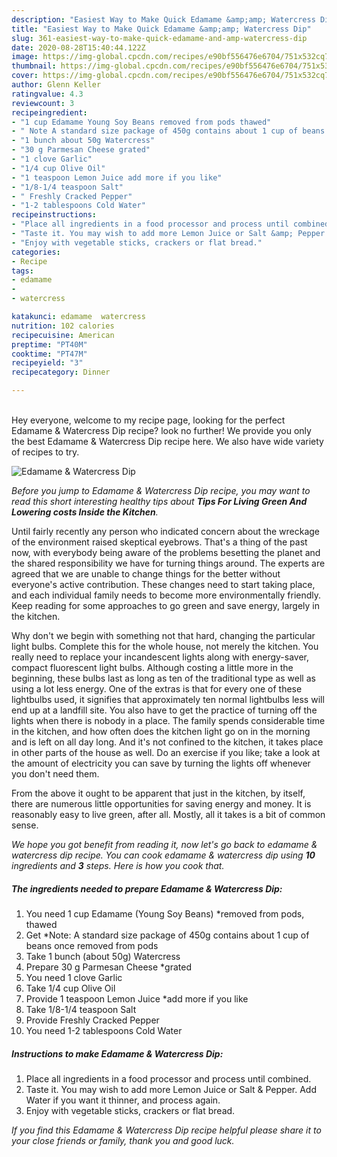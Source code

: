 ```yaml
---
description: "Easiest Way to Make Quick Edamame &amp;amp; Watercress Dip"
title: "Easiest Way to Make Quick Edamame &amp;amp; Watercress Dip"
slug: 361-easiest-way-to-make-quick-edamame-and-amp-watercress-dip
date: 2020-08-28T15:40:44.122Z
image: https://img-global.cpcdn.com/recipes/e90bf556476e6704/751x532cq70/edamame-watercress-dip-recipe-main-photo.jpg
thumbnail: https://img-global.cpcdn.com/recipes/e90bf556476e6704/751x532cq70/edamame-watercress-dip-recipe-main-photo.jpg
cover: https://img-global.cpcdn.com/recipes/e90bf556476e6704/751x532cq70/edamame-watercress-dip-recipe-main-photo.jpg
author: Glenn Keller
ratingvalue: 4.3
reviewcount: 3
recipeingredient:
- "1 cup Edamame Young Soy Beans removed from pods thawed"
- " Note A standard size package of 450g contains about 1 cup of beans once removed from pods"
- "1 bunch about 50g Watercress"
- "30 g Parmesan Cheese grated"
- "1 clove Garlic"
- "1/4 cup Olive Oil"
- "1 teaspoon Lemon Juice add more if you like"
- "1/8-1/4 teaspoon Salt"
- " Freshly Cracked Pepper"
- "1-2 tablespoons Cold Water"
recipeinstructions:
- "Place all ingredients in a food processor and process until combined."
- "Taste it. You may wish to add more Lemon Juice or Salt &amp; Pepper. Add Water if you want it thinner, and process again."
- "Enjoy with vegetable sticks, crackers or flat bread."
categories:
- Recipe
tags:
- edamame
- 
- watercress

katakunci: edamame  watercress 
nutrition: 102 calories
recipecuisine: American
preptime: "PT40M"
cooktime: "PT47M"
recipeyield: "3"
recipecategory: Dinner

---
```

<br>
Hey everyone, welcome to my recipe page, looking for the perfect Edamame &amp; Watercress Dip recipe? look no further! We provide you only the best Edamame &amp; Watercress Dip recipe here. We also have wide variety of recipes to try.
<br>


![Edamame &amp; Watercress Dip](https://img-global.cpcdn.com/recipes/e90bf556476e6704/751x532cq70/edamame-watercress-dip-recipe-main-photo.jpg)

<i>Before you jump to Edamame &amp; Watercress Dip recipe, you may want to read this short interesting healthy tips about 
<strong>Tips For Living Green And Lowering costs Inside the Kitchen</strong>.</i>
</br>

Until fairly recently any person who indicated concern about the wreckage of the environment raised skeptical eyebrows. That's a thing of the past now, with everybody being aware of the problems besetting the planet and the shared responsibility we have for turning things around. The experts are agreed that we are unable to change things for the better without everyone's active contribution. These changes need to start taking place, and each individual family needs to become more environmentally friendly. Keep reading for some approaches to go green and save energy, largely in the kitchen.

Why don't we begin with something not that hard, changing the particular light bulbs. Complete this for the whole house, not merely the kitchen. You really need to replace your incandescent lights along with energy-saver, compact fluorescent light bulbs. Although costing a little more in the beginning, these bulbs last as long as ten of the traditional type as well as using a lot less energy. One of the extras is that for every one of these lightbulbs used, it signifies that approximately ten normal lightbulbs less will end up at a landfill site. You also have to get the practice of turning off the lights when there is nobody in a place. The family spends considerable time in the kitchen, and how often does the kitchen light go on in the morning and is left on all day long. And it's not confined to the kitchen, it takes place in other parts of the house as well. Do an exercise if you like; take a look at the amount of electricity you can save by turning the lights off whenever you don't need them.

From the above it ought to be apparent that just in the kitchen, by itself, there are numerous little opportunities for saving energy and money. It is reasonably easy to live green, after all. Mostly, all it takes is a bit of common sense.


<i>We hope you got benefit from reading it, now let's go back to edamame &amp; watercress dip recipe. You can cook edamame &amp; watercress dip using <strong>10</strong> ingredients and <strong>3</strong> steps. Here is how you cook that.
</i>

##### The ingredients needed to prepare Edamame &amp; Watercress Dip:

1. You need 1 cup Edamame (Young Soy Beans) *removed from pods, thawed
1. Get  *Note: A standard size package of 450g contains about 1 cup of beans once removed from pods
1. Take 1 bunch (about 50g) Watercress
1. Prepare 30 g Parmesan Cheese *grated
1. You need 1 clove Garlic
1. Take 1/4 cup Olive Oil
1. Provide 1 teaspoon Lemon Juice *add more if you like
1. Take 1/8-1/4 teaspoon Salt
1. Provide  Freshly Cracked Pepper
1. You need 1-2 tablespoons Cold Water


##### Instructions to make Edamame &amp; Watercress Dip:

1. Place all ingredients in a food processor and process until combined.
1. Taste it. You may wish to add more Lemon Juice or Salt &amp; Pepper. Add Water if you want it thinner, and process again.
1. Enjoy with vegetable sticks, crackers or flat bread.


<i>If you find this Edamame &amp; Watercress Dip recipe helpful please share it to your close friends or family, thank you and good luck.</i>
